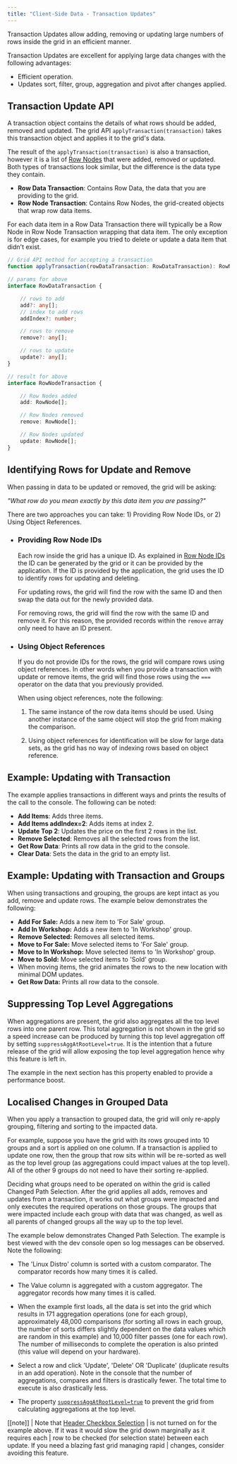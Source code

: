 ```yaml
---
title: "Client-Side Data - Transaction Updates"
---
```


Transaction Updates allow adding, removing or updating large numbers of rows inside the grid in an efficient manner.

Transaction Updates are excellent for applying large data changes with the following advantages:

- Efficient operation.
- Updates sort, filter, group, aggregation and pivot after changes applied.

## Transaction Update API

A transaction object contains the details of what rows should be added, removed and updated. The grid API `applyTransaction(transaction)` takes this transaction object and applies it to the grid's data.

The result of the `applyTransaction(transaction)` is also a transaction, however it is a list of [Row Nodes](../row-object/) that were added, removed or updated. Both types of transactions look similar, but the difference is the data type they contain.
</p>

- **Row Data Transaction**: Contains Row Data, the data that you are providing to the grid.
- **Row Node Transaction**: Contains Row Nodes, the grid-created objects that wrap row data items.

For each data item in a Row Data Transaction there will typically be a Row Node in Row Node Transaction wrapping that data item. The only exception is for edge cases, for example you tried to delete or update a data item that didn't exist.

```ts
// Grid API method for accepting a transaction
function applyTransaction(rowDataTransaction: RowDataTransaction): RowNodeTransaction;

// params for above
interface RowDataTransaction {

    // rows to add
    add?: any[];
    // index to add rows
    addIndex?: number;

    // rows to remove
    remove?: any[];

    // rows to update
    update?: any[];
}

// result for above
interface RowNodeTransaction {

    // Row Nodes added
    add: RowNode[];

    // Row Nodes removed
    remove: RowNode[];

    // Row Nodes updated
    update: RowNode[];
}
```

## Identifying Rows for Update and Remove

When passing in data to be updated or removed, the grid will be asking:


_"What row do you mean exactly by this data item you are passing?"_

There are two approaches you can take: 1) Providing Row Node IDs, or 2) Using Object References.

- ### Providing Row Node IDs

    Each row inside the grid has a unique ID. As explained in [Row Node IDs](../row-object/#row-node-ids) the ID can be generated by the grid or it can be provided by the application. If the ID is provided by the application, the grid uses the ID to identify rows for updating and deleting.

    For updating rows, the grid will find the row with the same ID and then swap the data out for the
    newly provided data.

    For removing rows, the grid will find the row with the same ID and remove it. For this reason, the
    provided records within the `remove` array only need to have an ID present.

- ### Using Object References

    If you do not provide IDs for the rows, the grid will compare rows using object references. In other words when you provide a transaction with update or remove items, the grid will find those rows using the `===` operator on the data that you previously provided.

    When using object references, note the following:

    1. The same instance of the row data items should be used. Using another instance of the same object will stop the grid from making the comparison.

    1. Using object references for identification will be slow for large data sets, as the grid has no way of indexing rows based on object reference.

## Example: Updating with Transaction

The example applies transactions in different ways and prints the results of the call to the console. The following can be noted:

- **Add Items**: Adds three items.
- **Add Items addIndex=2**: Adds items at index 2.
- **Update Top 2**: Updates the price on the first 2 rows in the list.
- **Remove Selected**: Removes all the selected rows from the list.
- **Get Row Data**: Prints all row data in the grid to the console.
- **Clear Data**: Sets the data in the grid to an empty list.

<grid-example title='Updating with Transaction' name='updating-with-transaction' type='generated'></grid-example>

## Example: Updating with Transaction and Groups


When using transactions and grouping, the groups are kept intact as you add, remove and update rows. The example below demonstrates the following:

- **Add For Sale:** Adds a new item to 'For Sale' group.
- **Add In Workshop:** Adds a new item to 'In Workshop' group.
- **Remove Selected:** Removes all selected items.
- **Move to For Sale:** Move selected items to 'For Sale' group.
- **Move to In Workshop:** Move selected items to 'In Workshop' group.
- **Move to Sold:** Move selected items to 'Sold' group.
- When moving items, the grid animates the rows to the new location with minimal DOM updates.
- **Get Row Data:** Prints all row data to the console.


<grid-example title='Updating with Transaction and Groups' name='updating-with-transaction-and-groups' type='generated' options='{ "enterprise": true, "modules": ["clientside", "rowgrouping"] }'></grid-example>

## Suppressing Top Level Aggregations

When aggregations are present, the grid also aggregates all the top level rows into one parent row. This total aggregation is not shown in the grid so a speed increase can be produced by turning this top level aggregation off by setting `suppressAggAtRootLevel=true`. It is the intention that a future release of the grid will allow exposing the top level aggregation hence why this feature is left in.

The example in the next section has this property enabled to provide a performance boost.

## Localised Changes in Grouped Data

When you apply a transaction to grouped data, the grid will only re-apply grouping, filtering and sorting to the impacted data.

For example, suppose you have the grid with its rows grouped into 10 groups and a sort is applied on one column. If a transaction is applied to update one row, then the group that row sits within will be re-sorted as well as the top level group (as aggregations could impact values at the top level). All of the other 9 groups do not need to have their sorting re-applied.

Deciding what groups need to be operated on within the grid is called Changed Path Selection. After the grid applies all adds, removes and updates from a transaction, it works out what groups were impacted and only executes the required operations on those groups. The groups that were impacted include each group with data that was changed, as well as all parents of changed groups all the way up to the top level.

The example below demonstrates Changed Path Selection. The example is best viewed with the dev console open so log messages can be observed. Note the following:

- The 'Linux Distro' column is sorted with a custom comparator. The comparator records how many times it is called.

- The Value column is aggregated with a custom aggregator. The aggregator records how many times it is called.

- When the example first loads, all the data is set into the grid which results in 171 aggregation operations (one for each group), approximately 48,000 comparisons (for sorting all rows in each group, the number of sorts differs slightly dependent on the data values which are random in this example) and 10,000 filter passes (one for each row). The number of milliseconds to complete the operation is also printed (this value will depend on your hardware).

- Select a row and click 'Update', 'Delete' OR 'Duplicate' (duplicate results in an add operation). Note in the console that the number of aggregations, compares and filters is drastically fewer. The total time to execute is also drastically less.

- The property [`suppressAggAtRootLevel=true`](#suppressAggAtRootLevel) to prevent the grid from calculating aggregations at the top level.

<grid-example title='Small Changes Big Data' name='small-changes-big-data' type='generated' options='{ "enterprise": true, "modules": ["clientside", "rowgrouping"] }'></grid-example>

[[note]]
| Note that [Header Checkbox Selection](../row-selection/#header-checkbox-selection)
| is not turned on for the example above. If it was it would slow the grid down marginally as it requires each
| row to be checked (for selection state) between each update. If you need a blazing fast grid managing rapid
| changes, consider avoiding this feature.

